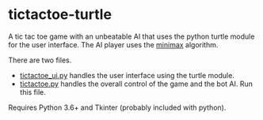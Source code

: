 # tictactoe-turtle

A tic tac toe game with an unbeatable AI that uses the python turtle module for
the user interface. The AI player uses the
[minimax](https://en.wikipedia.org/wiki/Minimax) algorithm.

There are two files.
* [tictactoe_ui.py](tictactoe_ui.py) handles the user interface using the
turtle module.
* [tictactoe.py](tictactoe.py) handles the overall control of the game and the
bot AI. Run this file.

Requires Python 3.6+ and Tkinter (probably included with python).
